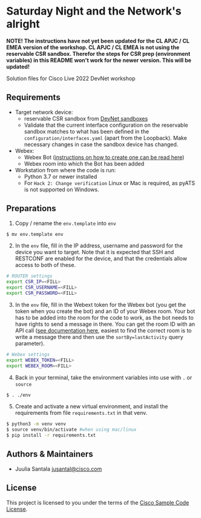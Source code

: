 # Saturday Night and the Network's alright 

**NOTE! The instructions have not yet been updated for the CL APJC / CL EMEA version of the workshop. CL APJC / CL EMEA is not using the reservable CSR sandbox. Therefor the steps for CSR prep (environment variables) in this README won't work for the newer version. This will be updated!**

Solution files for Cisco Live 2022 DevNet workshop

## Requirements

- Target network device:
    - reservable CSR sandbox from [DevNet sandboxes](https://devnetsandbox.cisco.com/)
    - Validate that the current interface configuration on the reservable sandbox matches to what has been defined in the `configuration/interfaces.yaml` (apart from the Loopback). Make necessary changes in case the sandbox device has changed.
- Webex:
    - Webex Bot ([instructions on how to create one can be read here](https://developer.webex.com/docs/bots))
    - Webex room into which the Bot has been added
- Workstation from where the code is run:
    - Python 3.7 or newer installed
    - For `Hack 2: Change verification` Linux or Mac is required, as pyATS is not supported on Windows.

## Preparations

1. Copy / rename the `env.template` into `env`
```bash
$ mv env.template env
```

2. In the `env` file, fill in the IP address, username and password for the device you want to target. Note that it is expected that SSH and RESTCONF are enabled for the device, and that the credentials allow access to both of these.

```bash
# ROUTER settings
export CSR_IP=<FILL>
export CSR_USERNAME=<FILL>
export CSR_PASSWORD=<FILL>
```

3. In the `env` file, fill in the Webext token for the Webex bot (you get the token when you create the bot) and an ID of your Webex room. Your bot has to be added into the room for the code to work, as the bot needs to have rights to send a message in there. You can get the room ID with an API call ([see documentation here](https://developer.webex.com/docs/api/v1/rooms/list-rooms), easiest to find the correct room is to write a message there and then use the `sortBy=lastActivity` query parameter).

```bash
# Webex settings
export WEBEX_TOKEN=<FILL>
export WEBEX_ROOM=<FILL>
```

4. Back in your terminal, take the environment variables into use with `.` or `source`

```bash
$ . ./env
```

5. Create and activate a new virtual environment, and install the requirements from file `requirements.txt` in that venv.
```bash
$ python3 -m venv venv
$ source venv/bin/activate #when using mac/linux
$ pip install -r requirements.txt
```

## Authors & Maintainers
* Juulia Santala jusantal@cisco.com

## License
This project is licensed to you under the terms of the [Cisco Sample Code License](LICENSE).
